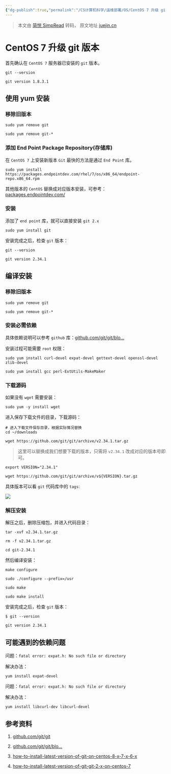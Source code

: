 ```yaml
---
{"dg-publish":true,"permalink":"/CS计算机科学/运维部署/OS/CentOS 7 升级 git 版本到 2.x/","noteIcon":"","created":"2024-08-28T17:27:38.000+08:00","updated":"2024-04-27T01:21:44.000+08:00"}
---
```


> 本文由 [简悦 SimpRead](http://ksria.com/simpread/) 转码， 原文地址 [juejin.cn](https://juejin.cn/post/7071910670056292389)

CentOS 7 升级 git 版本
==================

首先确认在 `CentOS 7` 服务器已安装的 `git` 版本。

```
git --version
```

```
git version 1.8.3.1
```

使用 yum 安装
---------

### 移除旧版本

```
sudo yum remove git

sudo yum remove git-*
```

### 添加 End Point Package Repository(存储库)

在 `CentOS 7` 上安装新版本 `Git` 最快的方法是通过 `End Point` 库。

```
sudo yum install https://packages.endpointdev.com/rhel/7/os/x86_64/endpoint-repo.x86_64.rpm
```

其他版本的 `CentOS` 替换成对应版本安装，可参考：[packages.endpointdev.com/](https://link.juejin.cn?target=https%3A%2F%2Fpackages.endpointdev.com%2F "https://packages.endpointdev.com/")

### 安装

添加了 `end point` 库，就可以直接安装 `git 2.x`

```
sudo yum install git
```

安装完成之后，检查 `git` 版本：

```
git --version
```

```
git version 2.34.1
```

编译安装
----

### 移除旧版本

```
sudo yum remove git

sudo yum remove git-*
```

### 安装必需依赖

具体依赖说明可以参考 `github` 库：[github.com/git/git/blo…](https://link.juejin.cn?target=https%3A%2F%2Fgithub.com%2Fgit%2Fgit%2Fblob%2Fmaster%2FINSTALL "https://github.com/git/git/blob/master/INSTALL")

安装过程可能需要 `root` 权限：

```
sudo yum install curl-devel expat-devel gettext-devel openssl-devel zlib-devel

sudo yum install gcc perl-ExtUtils-MakeMaker
```

### 下载源码

如果没有 `wget` 需要安装：

```
sudo yum -y install wget
```

进入保存下载文件的目录，下载源码：

```
# 进入下载文件保存目录，根据实际情况替换
cd ~/downloads

wget https://github.com/git/git/archive/v2.34.1.tar.gz
```

> 这里可以替换成我们想要下载的版本，只需将 `v2.34.1` 改成对应的版本号即可。

```
export VERSION="2.34.1"

wget https://github.com/git/git/archive/v${VERSION}.tar.gz
```

具体版本可以看 `git` 代码库中的 `tags`:

![](/img/user/Z-attach/0ca4e24ebe25483ab3c00eb2ff9d3fec~tplv-k3u1fbpfcp-zoom-in-crop-mark!1512!0!0!0.awebp.webp)

### 解压安装

解压之后，删除压缩包，并进入代码目录：

```
tar -xvf v2.34.1.tar.gz

rm -f v2.34.1.tar.gz

cd git-2.34.1
```

然后编译安装：

```
make configure

sudo ./configure --prefix=/usr

sudo make

sudo make install
```

安装完成之后，检查 `git` 版本：

```
$ git --version
```

```
git version 2.34.1
```

可能遇到的依赖问题
---------

问题：`fatal error: expat.h: No such file or directory`

解决办法：

```
yum install expat-devel
```

问题：`fatal error: expat.h: No such file or directory`

解决办法：

```
yum install libcurl-dev libcurl-devel
```

参考资料
----

1.  [github.com/git/git](https://link.juejin.cn?target=https%3A%2F%2Fgithub.com%2Fgit%2Fgit "https://github.com/git/git")
    
2.  [github.com/git/git/blo…](https://link.juejin.cn?target=https%3A%2F%2Fgithub.com%2Fgit%2Fgit%2Fblob%2Fmaster%2FINSTALL "https://github.com/git/git/blob/master/INSTALL")
    
3.  [how-to-install-latest-version-of-git-on-centos-8-x-7-x-6-x](https://link.juejin.cn?target=https%3A%2F%2Fstackoverflow.com%2Fquestions%2F21820715%2Fhow-to-install-latest-version-of-git-on-centos-8-x-7-x-6-x "https://stackoverflow.com/questions/21820715/how-to-install-latest-version-of-git-on-centos-8-x-7-x-6-x")
    
4.  [how-to-install-latest-version-of-git-git-2-x-on-centos-7](https://link.juejin.cn?target=https%3A%2F%2Fcomputingforgeeks.com%2Fhow-to-install-latest-version-of-git-git-2-x-on-centos-7%2F "https://computingforgeeks.com/how-to-install-latest-version-of-git-git-2-x-on-centos-7/")